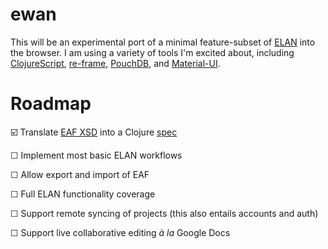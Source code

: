 # ewan

This will be an experimental port of a minimal feature-subset of [ELAN](https://tla.mpi.nl/tools/tla-tools/elan/) into the browser. I am using a variety of tools I'm excited about, including [ClojureScript](https://clojurescript.org/),  [re-frame](https://github.com/Day8/re-frame), [PouchDB](https://pouchdb.com/), and [Material-UI](http://www.material-ui.com/).

# Roadmap

☑️ Translate [EAF XSD](http://www.mpi.nl/tools/elan/EAFv3.0.xsd) into a Clojure [spec](https://clojure.org/guides/spec)

☐ Implement most basic ELAN workflows

☐ Allow export and import of EAF

☐ Full ELAN functionality coverage

☐ Support remote syncing of projects (this also entails accounts and auth)

☐ Support live collaborative editing *à la* Google Docs
